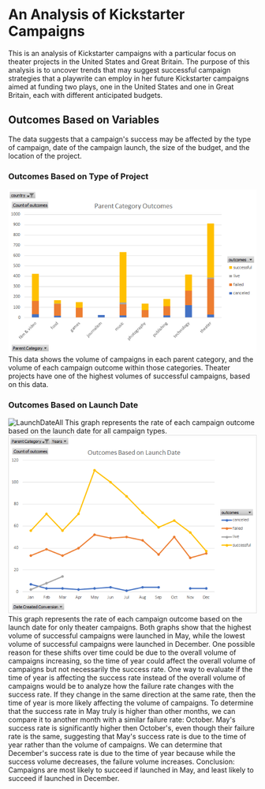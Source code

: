 # An Analysis of Kickstarter Campaigns
This is an analysis of Kickstarter campaigns with a particular focus on theater projects in the United States and Great Britain. The purpose of this analysis is to uncover trends that may suggest successful campaign strategies that a playwrite can employ in her future Kickstarter campaigns aimed at funding two plays, one in the United States and one in Great Britain, each with different anticipated budgets.
## Outcomes Based on Variables
The data suggests that a campaign's success may be affected by the type of campaign, date of the campaign launch, the size of the budget, and the location of the project.
### Outcomes Based on Type of Project
![Parent](ParentCategoryOutcomes.png)
This data shows the volume of campaigns in each parent category, and the volume of each campaign outcome within those categories. Theater projects have one of the highest volumes of successful campaigns, based on this data.
### Outcomes Based on Launch Date
![LaunchDateAll](OutcomesBasedonLaunchDate_All.png)
This graph represents the rate of each campaign outcome based on the launch date for all campaign types.
![LaunchDateTheater](OutcomesBasedonLaunchDate_Theater.png)
This graph represents the rate of each campaign outcome based on the launch date for only theater campaigns.
Both graphs show that the highest volume of successful campaigns were launched in May, while the lowest volume of successful campaigns were launched in December. One possible reason for these shifts over time could be due to the overall volume of campaigns increasing, so the time of year could affect the overall volume of campaigns but not necessarily the success rate. One way to evaluate if the time of year is affecting the success rate instead of the overall volume of campaigns would be to analyze how the failure rate changes with the success rate. If they change in the same direction at the same rate, then the time of year is more likely affecting the volume of campaigns.
To determine that the success rate in May truly is higher than other months, we can compare it to another month with a similar failure rate: October. May's success rate is significantly higher then October's, even though their failure rate is the same, suggesting that May's success rate is due to the time of year rather than the volume of campaigns. We can determine that December's success rate is due to the time of year because while the success volume decreases, the failure volume increases.
Conclusion: Campaigns are most likely to succeed if launched in May, and least likely to succeed if launched in December.
